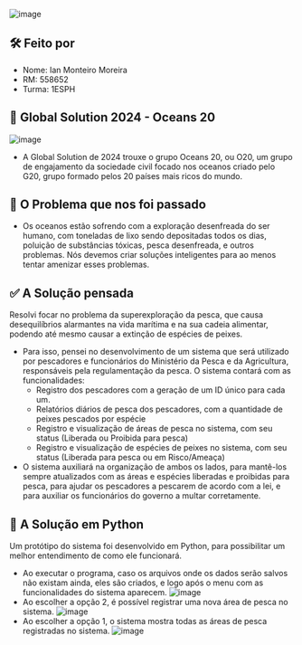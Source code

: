 ![image](https://github.com/ianmonteirom/Global-Solution-1/assets/152393807/46647c82-d38e-4eda-9b06-427c9310aa18)

## 🛠️ Feito por 
- Nome: Ian Monteiro Moreira
- RM: 558652
- Turma: 1ESPH


## 🌊 Global Solution 2024 - Oceans 20
![image](https://github.com/ianmonteirom/Global-Solution-1/assets/152393807/cd0f232b-7ec5-4c27-a365-936b33f83c72)
- A Global Solution de 2024 trouxe o grupo Oceans 20, ou O20, um grupo de engajamento da sociedade civil focado nos oceanos criado pelo G20, grupo formado pelos 20 países mais ricos do mundo.

## 🤔 O Problema que nos foi passado
- Os oceanos estão sofrendo com a exploração desenfreada do ser humano, com toneladas de lixo sendo depositadas todos os dias, poluição de substâncias tóxicas, pesca desenfreada, e outros problemas. Nós devemos criar soluções inteligentes para ao menos tentar amenizar esses problemas.
  
## ✅ A Solução pensada
Resolvi focar no problema da superexploração da pesca, que causa desequilíbrios alarmantes na vida marítima e na sua cadeia alimentar, podendo até mesmo causar a extinção de espécies de peixes.
- Para isso, pensei no desenvolvimento de um sistema que será utilizado por pescadores e funcionários do Ministério da Pesca e da Agricultura, responsáveis pela regulamentação da pesca. O sistema contará com as funcionalidades:
  - Registro dos pescadores com a geração de um ID único para cada um.
  - Relatórios diários de pesca dos pescadores, com a quantidade de peixes pescados por espécie
  - Registro e visualização de áreas de pesca no sistema, com seu status (Liberada ou Proibida para pesca)
  - Registro e visualização de espécies de peixes no sistema, com seu status (Liberada para pesca ou em Risco/Ameaça)
- O sistema auxiliará na organização de ambos os lados, para mantê-los sempre atualizados com as áreas e espécies liberadas e proibidas para pesca, para ajudar os pescadores a pescarem de acordo com a lei, e para auxiliar os funcionários do governo a multar corretamente.

## 🐍 A Solução em Python
Um protótipo do sistema foi desenvolvido em Python, para possibilitar um melhor entendimento de como ele funcionará.
- Ao executar o programa, caso os arquivos onde os dados serão salvos não existam ainda, eles são criados, e logo após o menu com as funcionalidades do sistema aparecem.
![image](https://github.com/ianmonteirom/Global-Solution-1/assets/152393807/19f9e575-c498-47cc-99a4-1d1f674f3216)
- Ao escolher a opção 2, é possível registrar uma nova área de pesca no sistema.
![image](https://github.com/ianmonteirom/Global-Solution-1/assets/152393807/ec5bc545-322e-433b-b01c-bbc8972be4b2)
- Ao escolher a opção 1, o sistema mostra todas as áreas de pesca registradas no sistema.
![image](https://github.com/ianmonteirom/Global-Solution-1/assets/152393807/9ff299cc-0e58-4492-92ff-acd6b4d3c083)
